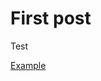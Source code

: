 # First post

Test

<a href="../packages/ariakit/src/button/__examples__/button-example/index.tsx" data-playground>Example</a>
